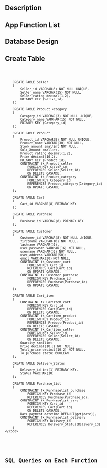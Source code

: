 <h2>Description</h2>
<h2>App Function List</h2>
<h2>Database Design</h2>
<h2>Create Table</h2>
<pre>
    <code>
        
        CREATE TABLE Seller
        (
            Seller_id VARCHAR(8) NOT NULL UNIQUE,
            Seller_name VARCHAR(15) NOT NULL,
            Seller_rating decimal(1,2),
            PRIMARY KEY (Seller_id)
        );

        CREATE TABLE Product_category
        (
            Category_id VARCHAR(3) NOT NULL UNIQUE,
            Category_name VARCHAR(15) NOT NULL,
            PRIMARY KEY (Category_id)
        );

        CREATE TABLE Product
        (
            Product_id VARCHAR(8) NOT NULL UNIQUE,
            Product_name VARCHAR(30) NOT NULL,
            Stock_amount smallint NOT NULL,
            Sold_amount smallint,
            Product_rating decimal(1,2),
            Price decimal(10,2),
            PRIMARY KEY (Product_id),
            CONSTRAINT fk_Product_seller
                FOREIGN KEY Seller_id 
                REFERENCES Seller(Seller_id) 
                ON DELETE CASCADE,
            CONSTRAINT fk_Product_category
                FOREIGN KEY Category_id
                REFERENCES Product_category(Category_id)
                ON UPDATE CASCADE
        );

        CREATE TABLE Cart 
        (
            Cart_id VARCHAR(8) PRIMARY KEY
        );

        CREATE TABLE Purchase
        (
            Purchase_id VARCHAR(8) PRIMARY KEY
        );

        CREATE TABLE Customer
        (
            Customer_id VARCHAR(8) NOT NULL UNIQUE,
            firstname VARCHAR(10) NOT NULL,
            lastname VARCHAR(10),
            user_password VARCHAR(16) NOT NULL,
            username VARCHAR(10) NOT NULL,
            user_address VARCHAR(50);
            email VARCHAR(30) NOT NULL,
            CONSTRAINT fk_Customer_cart
                FOREIGN KEY Cart_id 
                REFERENCES Cart(Cart_id) 
                ON UPDATE CASCADE,
            CONSTRAINT fk_Customer_purchase
                FOREIGN KEY Purchase_id
                REFERENCES Purchase(Purchase_id)
                ON UPDATE CASCADE
        );

        CREATE TABLE Cart_item
        (
            CONSTRAINT fk_Cartitem_cart
                FOREIGN KEY Cart_id 
                REFERENCES Cart(Cart_id) 
                ON DELETE CASCADE,
            CONSTRAINT fk_Cartitem_product
                FOREIGN KEY Product_id 
                REFERENCES Product(Product_id) 
                ON DELETE CASCADE,
            CONSTRAINT fk_Cartitem_seller
                FOREIGN KEY Seller_id 
                REFERENCES Seller(Seller_id) 
                ON DELETE CASCADE,
            Quantity smallint,
            Price decimal(10,2) NOT NULL,
            Total_price decimal(10,2) NOT NULL,
            To_purchase_status BOOLEAN
        );

        CREATE TABLE Delivery_Status
        (
            Delivery_id int(1) PRIMARY KEY,
            Status VARCHAR(10)
        );

        CREATE TABLE Purchase_list
        (
            CONSTRAINT fk_Purchaselist_purchase
                FOREIGN KEY Purchase_id 
                REFERENCES Purchase(Purchase_id),
            CONSTRAINT fk_Purchaselist_cart
                FOREIGN KEY Cart_id 
                REFERENCES Cart(Cart_id) 
                ON DELETE CASCADE,
            Date_payment datetime DEFAULT(get(date)),
            CONSTRAINT fk_Purchaselist_delivery
                FOREIGN KEY Delivery_id
                REFERENCES Delivery_Status(Delivery_id) 
        )
    </code>
</pre>
<h2>SQL Queries on Each Function</h2>
<h2></h2>
<h2></h2>
